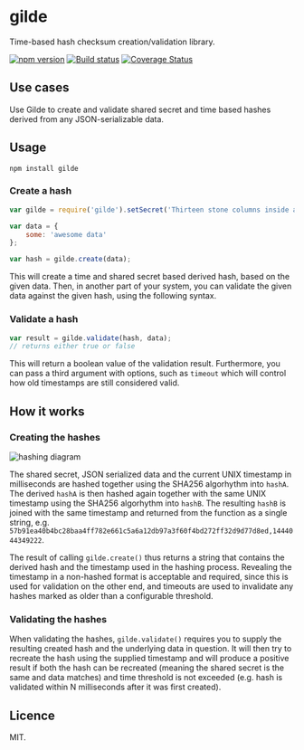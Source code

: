 # gilde

Time-based hash checksum creation/validation library.

[![npm version](https://badge.fury.io/js/gilde.svg)](http://badge.fury.io/js/gilde) [![Build status](https://travis-ci.org/pipedrive/gilde.svg)](https://travis-ci.org/pipedrive/gilde) [![Coverage Status](https://coveralls.io/repos/pipedrive/gilde/badge.svg?branch=master&service=github)](https://coveralls.io/github/pipedrive/gilde?branch=master)

## Use cases

Use Gilde to create and validate shared secret and time based hashes derived from any JSON-serializable data.


## Usage

```
npm install gilde
```

### Create a hash

```javascript
var gilde = require('gilde').setSecret('Thirteen stone columns inside a pyramid.');

var data = {
	some: 'awesome data'
};

var hash = gilde.create(data);
```

This will create a time and shared secret based derived hash, based on the given data. Then, in another part of your system, you can validate the given data against the given hash, using the following syntax.

### Validate a hash

```javascript
var result = gilde.validate(hash, data);
// returns either true or false
```

This will return a boolean value of the validation result. Furthermore, you can pass a third argument with options, such as `timeout` which will control how old timestamps are still considered valid.

## How it works

### Creating the hashes

![hashing diagram](https://github.com/pipedrive/gilde/raw/master/assets/diagram1.png "Hashing diagram")

The shared secret, JSON serialized data and the current UNIX timestamp in milliseconds are hashed together using the SHA256 algorhythm into `hashA`. The derived `hashA` is then hashed again together with the same UNIX timestamp using the SHA256 algorhythm into `hashB`. The resulting `hashB` is joined with the same timestamp and returned from the function as a single string, e.g. `57b91ea40b4bc28baa4ff782e661c5a6a12db97a3f60f4bd272ff32d9d77d8ed,1444044349222`.

The result of calling `gilde.create()` thus returns a string that contains the derived hash and the timestamp used in the hashing process. Revealing the timestamp in a non-hashed format is acceptable and required, since this is used for validation on the other end, and timeouts are used to invalidate any hashes marked as older than a configurable threshold.

### Validating the hashes

When validating the hashes, `gilde.validate()` requires you to supply the resulting created hash and the underlying data in question. It will then try to recreate the hash using the supplied timestamp and will produce a positive result if both the hash can be recreated (meaning the shared secret is the same and data matches) and time threshold is not exceeded (e.g. hash is validated within N milliseconds after it was first created).

## Licence

MIT.
